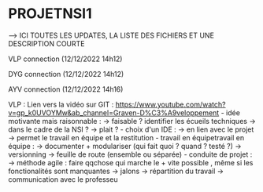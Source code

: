 # PROJETNSI1
--> ICI TOUTES LES UPDATES, LA LISTE DES FICHIERS ET UNE DESCRIPTION COURTE

VLP connection (12/12/2022 14h12)

DYG connection (12/12/2022 14h12)

AYV connection (12/12/2022 14h16)

VLP : Lien vers la vidéo sur GIT : https://www.youtube.com/watch?v=gp_k0UVOYMw&ab_channel=Graven-D%C3%A9veloppement
      - idée motivante mais raisonnable :
        → faisable ? identifier les écueils techniques
        → dans le cadre de la NSI ?
        → plait ?
     - choix d'un IDE :
        → en lien avec le projet
        → permet le travail en équipe et la restitution
     - travail en équipetravail en équipe :
        → documenter + modulariser (qui fait quoi ? quand ? testé ?)
        → versionning
        → feuille de route (ensemble ou séparée)
     - conduite de projet :
        → méthode agile : faire qqchose qui marche le + vite possible , même si les fonctionalités sont manquantes
        → jalons
        → répartition du travail
        → communication avec le professeu
